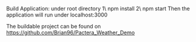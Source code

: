 Build Application:
under root directory
1\ npm install
2\ npm start
Then the application will run under localhost:3000

The buildable project can be found on https://github.com/Brian96/Pactera_Weather_Demo